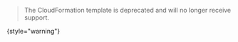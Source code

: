 [//]: # (title: Running TeamCity Stack in AWS)
[//]: # (auxiliary-id: Running TeamCity Stack in AWS)

>The CloudFormation template is deprecated and will no longer receive support.
>
{style="warning"}